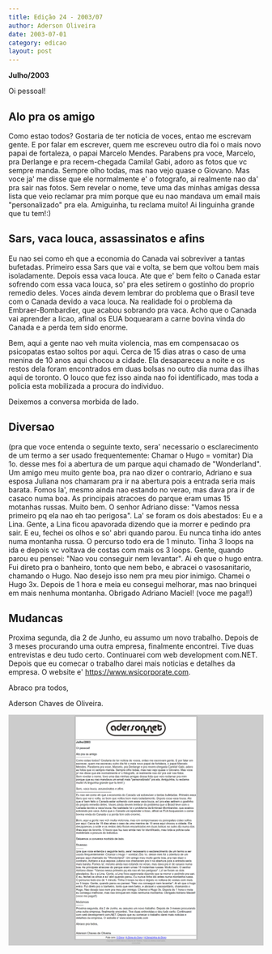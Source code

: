 ```yaml
---
title: Edição 24 - 2003/07
author: Aderson Oliveira
date: 2003-07-01
category: edicao
layout: post
---
```


**Julho/2003**

Oi pessoal!

Alo pra os amigo
----------------
Como estao todos? Gostaria de ter noticia de voces, entao me escrevam gente. E por falar em escrever, quem me escreveu outro dia foi o mais novo papai de fortaleza, o papai Marcelo Mendes. Parabens pra voce, Marcelo, pra Derlange e pra recem-chegada Camila! Gabi, adoro as fotos que vc sempre manda. Sempre olho todas, mas nao vejo quase o Giovano. Mas voce ja' me disse que ele normalmente e' o fotografo, ai realmente nao da' pra sair nas fotos.
Sem revelar o nome, teve uma das minhas amigas dessa lista que veio reclamar pra mim porque que eu nao mandava um email mais "personalizado" pra ela. Amiguinha, tu reclama muito! Ai linguinha grande que tu tem!:)

Sars, vaca louca, assassinatos e afins
--------------------------------------
Eu nao sei como eh que a economia do Canada vai sobreviver a tantas bufetadas. Primeiro essa Sars que vai e volta, se bem que voltou bem mais isoladamente. Depois essa vaca louca. Ate que e' bem feito o Canada estar sofrendo com essa vaca louca, so' pra eles setirem o gostinho do proprio remedio deles. Voces ainda devem lembrar do problema que o Brasil teve com o Canada devido a vaca louca. Na realidade foi o problema da Embraer-Bombardier, que acabou sobrando pra vaca. Acho que o Canada vai aprender a licao, afinal os EUA boquearam a carne bovina vinda do Canada e a perda tem sido enorme.

Bem, aqui a gente nao veh muita violencia, mas em compensacao os psicopatas estao soltos por aqui. Cerca de 15 dias atras o caso de uma menina de 10 anos aqui chocou a cidade. Ela desapareceu a noite e os restos dela foram encontrados em duas bolsas no outro dia numa das ilhas aqui de toronto. O louco que fez isso ainda nao foi identificado, mas toda a policia esta mobilizada a procura do individuo.

Deixemos a conversa morbida de lado.

Diversao
--------
(pra que voce entenda o seguinte texto, sera' necessario o esclarecimento de um termo a ser usado frequentemente: Chamar o Hugo = vomitar) Dia 1o. desse mes foi a abertura de um parque aqui chamado de "Wonderland". Um amigo meu muito gente boa, pra nao dizer o contrario, Adriano e sua esposa Juliana nos chamaram pra ir na abertura pois a entrada seria mais barata. Fomos la', mesmo ainda nao estando no verao, mas dava pra ir de casaco numa boa. As principais atracoes do parque eram umas 15 motanhas russas. Muito bem. O senhor Adriano disse: "Vamos nessa primeiro pq ela nao eh tao perigosa". La' se foram os dois abestados: Eu e a Lina. Gente, a Lina ficou apavorada dizendo que ia morrer e pedindo pra sair. E eu, fechei os olhos e so' abri quando parou. Eu nunca tinha ido antes numa montanha russa. O percurso todo era de 1 minuto. Tinha 3 loops na ida e depois vc voltava de costas com mais os 3 loops. Gente, quando parou eu pensei: "Nao vou conseguir nem levantar". Ai eh que o hugo entra. Fui direto pra o banheiro, tonto que nem bebo, e abracei o vasosanitario, chamando o Hugo. Nao desejo isso nem pra meu pior inimigo. Chamei o Hugo 3x. Depois de 1 hora e meia eu consegui melhorar, mas nao brinquei em mais nenhuma montanha. Obrigado Adriano Maciel! (voce me paga!!)

Mudancas
--------
Proxima segunda, dia 2 de Junho, eu assumo um novo trabalho. Depois de 3 meses procurando uma outra empresa, finalmente encontrei. Tive duas entrevistas e deu tudo certo. Continuarei com web development com.NET. Depois que eu comecar o trabalho darei mais noticias e detalhes da empresa. O website e' https://www.wsicorporate.com.

Abraco pra todos,


Aderson Chaves de Oliveira.

[![Imagem no site original](/assets/images/edicao24.png)](/assets/images/edicao24.png)